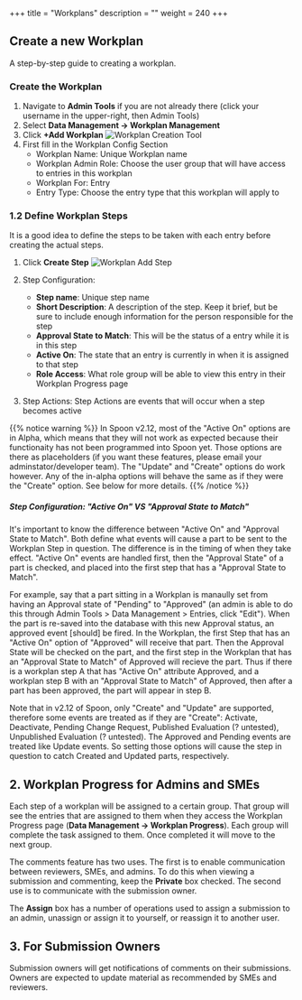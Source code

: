 +++
title = "Workplans"
description = ""
weight = 240
+++

## Create a new Workplan

A step-by-step guide to creating a workplan.

### Create the Workplan

1. Navigate to __Admin Tools__ if you are not already there (click your username in the upper-right, then Admin Tools)
2. Select __Data Management &rarr; Workplan Management__
3. Click __+Add Workplan__ ![Workplan Creation Tool](/images/AppAdmin/AddWorkplan.JPG)
4. First fill in the Workplan Config Section
    * Workplan Name: Unique Workplan name
    * Workplan Admin Role: Choose the user group that will have access to entries in this workplan
    * Workplan For: Entry
    * Entry Type: Choose the entry type that this workplan will apply to

### 1.2  Define Workplan Steps

It is a good idea to define the steps to be taken with each entry before creating the actual steps.

1. Click __Create Step__ ![Workplan Add Step](/images/AppAdmin/WorkplanCreateStep.JPG)
1. Step Configuration:
    * **Step name**: Unique step name
    * **Short Description**: A description of the step. Keep it brief, but be sure to include enough information for the person responsible for the step
    * **Approval State to Match**: This will be the status of a entry while it is in this step
    * **Active On**: The state that an entry is currently in when it is assigned to that step
    * **Role Access**: What role group will be able to view this entry in their Workplan Progress page

1. Step Actions: Step Actions are events that will occur when a step becomes active

{{% notice warning %}}
In Spoon v2.12, most of the "Active On" options are in Alpha, which means that they will not work as expected because their functionaity has not been programmed into Spoon yet. Those options are there as placeholders (if you want these features, please email your adminstator/developer team). The "Update" and "Create" options do work however. Any of the in-alpha options will behave the same as if they were the "Create" option. See below for more details.
{{% /notice %}}

##### __Step Configuration:__ "Active On" VS "Approval State to Match"

It's important to know the difference between "Active On" and "Approval State to Match". Both define what events will cause a part to be sent to the Workplan Step in question. The difference is in the timing of when they take effect. "Active On" events are handled first, then the "Approval State" of a part is checked, and placed into the first step that has a "Approval State to Match".

For example, say that a part sitting in a Workplan is manaully set from having an Approval state of "Pending" to "Approved"  (an admin is able to do this through Admin Tools > Data Management > Entries, click "Edit"). When the part is re-saved into the database with this new Approval status, an approved event [should] be fired. In the Workplan, the first Step that has an "Active On" option of "Approved" will receive that part. Then the Approval State will be checked on the part, and the first step in the Workplan that has an "Approval State to Match" of Approved will recieve the part. Thus if there is a workplan step A that has "Active On" attribute Approved, and a workplan step B with an "Approval State to Match" of Approved, then after a part has been approved, the part will appear in step B.

Note that in v2.12 of Spoon, only "Create" and "Update" are supported, therefore some events are treated as if they are "Create": Activate, Deactivate, Pending Change Request, Published Evaluation (? untested), Unpublished Evaluation (? untested). The Approved and Pending events are treated like Update events. So setting those options will cause the step in question to catch Created and Updated parts, respectively.

## 2. Workplan Progress for Admins and SMEs

Each step of a workplan will be assigned to a certain group. That group will see the entries that are assigned to them when they access the Workplan Progress page (__Data Management &rarr; Workplan Progress__). Each group will complete the task assigned to them. Once completed it will move to the next group.

The comments feature has two uses. The first is to enable communication between reviewers, SMEs, and admins. To do this when viewing a submission and commenting, keep the __Private__ box checked. The second use is to communicate with the submission owner.

The __Assign__ box has a number of operations used to assign a submission to an admin, unassign or assign it to yourself, or reassign it to another user.

## 3. For Submission Owners

Submission owners will get notifications of comments on their submissions. Owners are expected to update material as recommended by SMEs and reviewers.

